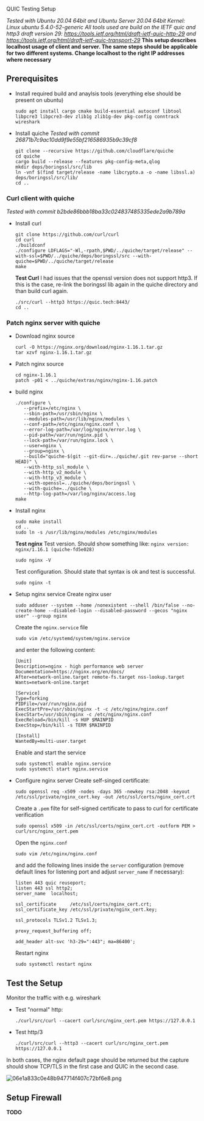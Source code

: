 QUIC Testing Setup

*Tested with Ubuntu 20.04 64bit and Ubuntu Server 20.04 64bit
Kernel: Linux ubuntu 5.4.0-52-generic
All tools used are build on the IETF quic and http3 draft version 29: https://tools.ietf.org/html/draft-ietf-quic-http-29 and https://tools.ietf.org/html/draft-ietf-quic-transport-29*
**This setup describes localhost usage of client and server. The same steps should be applicable for two different systems. Change localhost to the right IP addresses where necessary**

## Prerequisites
* Install required build and anaylsis tools (everything else should be present on ubuntu)
	```
	sudo apt install cargo cmake build-essential autoconf libtool libpcre3 libpcre3-dev zlib1g zlib1g-dev pkg-config conntrack wireshark
	```
* Install quiche
*Tested with  commit 26871b7c9ac10dd9f9e55bf216586935b9c39cf8*
	```
	git clone --recursive https://github.com/cloudflare/quiche
	cd quiche
	cargo build --release --features pkg-config-meta,qlog
	mkdir deps/boringssl/src/lib
 	ln -vnf $(find target/release -name libcrypto.a -o -name libssl.a) deps/boringssl/src/lib/
	cd ..
	```
### Curl client with quiche
*Tested with commit b2bde86bbb18ba33c024837485335ede2a9b789a*
* Install curl
	```
	git clone https://github.com/curl/curl
	cd curl
	./buildconf
	./configure LDFLAGS="-Wl,-rpath,$PWD/../quiche/target/release" --with-ssl=$PWD/../quiche/deps/boringssl/src --with-quiche=$PWD/../quiche/target/release
	make
	```
	**Test Curl**
	I had issues that the openssl version does not support http3. If this is the case, re-link the boringssl lib again in the quiche directory and than build curl again.
	```
	./src/curl --http3 https://quic.tech:8443/
	cd ..
	```
### Patch nginx server with quiche
* Download nginx source
	```
	curl -O https://nginx.org/download/nginx-1.16.1.tar.gz
	tar xzvf nginx-1.16.1.tar.gz
	```
* Patch nginx source
	```
	cd nginx-1.16.1
	patch -p01 < ../quiche/extras/nginx/nginx-1.16.patch
	```
* build nginx
	```
	./configure \
       --prefix=/etc/nginx \
	   --sbin-path=/usr/sbin/nginx \
	   --modules-path=/usr/lib/nginx/modules \
       --conf-path=/etc/nginx/nginx.conf \
       --error-log-path=/var/log/nginx/error.log \
       --pid-path=/var/run/nginx.pid \
       --lock-path=/var/run/nginx.lock \
       --user=nginx \
       --group=nginx \
       --build="quiche-$(git --git-dir=../quiche/.git rev-parse --short HEAD)" \
       --with-http_ssl_module \
       --with-http_v2_module \
       --with-http_v3_module \
       --with-openssl=../quiche/deps/boringssl \
       --with-quiche=../quiche \
	   --http-log-path=/var/log/nginx/access.log
	make
	```
* Install nginx
	```
	sudo make install
	cd ..
	sudo ln -s /usr/lib/nginx/modules /etc/nginx/modules
	```
	**Test nginx**
	Test version. Should show something like: `nginx version: nginx/1.16.1 (quiche-fd5e028)`
	```
	sudo nginx -V
	```
	Test configuration. Should state that syntax is ok and test is successful.
	```
	sudo nginx -t
	```
* Setup nginx service
	Create nginx user
	```
	sudo adduser --system --home /nonexistent --shell /bin/false --no-create-home --disabled-login --disabled-password --gecos "nginx user" --group nginx
	```
	Create the `nginx.service` file
	```
	sudo vim /etc/systemd/system/nginx.service 
	```
	and enter the following content:
	```
	[Unit]
	Description=nginx - high performance web server
	Documentation=https://nginx.org/en/docs/
	After=network-online.target remote-fs.target nss-lookup.target
	Wants=network-online.target

	[Service]
	Type=forking
	PIDFile=/var/run/nginx.pid
	ExecStartPre=/usr/sbin/nginx -t -c /etc/nginx/nginx.conf
	ExecStart=/usr/sbin/nginx -c /etc/nginx/nginx.conf
	ExecReload=/bin/kill -s HUP $MAINPID
	ExecStop=/bin/kill -s TERM $MAINPID

	[Install]
	WantedBy=multi-user.target
	```
	Enable and start the service
	```
	sudo systemctl enable nginx.service
	sudo systemctl start nginx.service
	```
* Configure nginx server
	Create self-singed certificate:
	```
	sudo openssl req -x509 -nodes -days 365 -newkey rsa:2048 -keyout /etc/ssl/private/nginx_cert.key -out /etc/ssl/certs/nginx_cert.crt
	```
	Create a `.pem` filte for self-signed certificate to pass to curl for certificate verification
	```
	sudo openssl x509 -in /etc/ssl/certs/nginx_cert.crt -outform PEM > curl/src/nginx_cert.pem
	```
	
	Open the `nginx.conf`
	```
	sudo vim /etc/nginx/nginx.conf
	```
	and add the following lines inside the `server` configuration (remove default lines for listening port and adjust `server_name` if necessary):
	```
	listen 443 quic reuseport;
	listen 443 ssl http2;
    server_name  localhost;

	ssl_certificate		/etc/ssl/certs/nginx_cert.crt;
	ssl_certificate_key	/etc/ssl/private/nginx_cert.key;

	ssl_protocols TLSv1.2 TLSv1.3;

	proxy_request_buffering off;

	add_header alt-svc 'h3-29=":443"; ma=86400';

	```
	Restart nginx
	```
	sudo systemctl restart nginx
	```
	
## Test the Setup
Monitor the traffic with e.g. wireshark
* Test "normal" http:
	```
	./curl/src/curl --cacert curl/src/nginx_cert.pem https://127.0.0.1
	```
* Test http/3
	```
	./curl/src/curl --http3 --cacert curl/src/nginx_cert.pem https://127.0.0.1
	```
In both cases, the nginx default page should be returned but the capture should show TCP/TLS in the first case and QUIC in the second case.

![06e1a833c0e48b947714f407c72bf6e8.png](../_resources/aefcba205d324cddb5f977bce8c94bf3.png)


## Setup Firewall
**TODO**